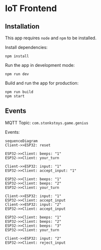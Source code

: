 # IoT Frontend

## Installation

This app requires `node` and `npm` to be installed.

Install dependencies:

```console
npm install
```

Run the app in development mode:

```console
npm run dev
```

Build and run the app for production:

```console
npm run build
npm start
```

## Events

MQTT Topic: `com.stonkstoys.game.genius`

Events:

```mermaid
sequenceDiagram
Client->>ESP32: reset

ESP32->>Client: beeps: "1"
ESP32->>Client: your_turn

Client->>ESP32: input: "1"
ESP32->>Client: accept_input: "1"

ESP32->>Client: beeps: "1"
ESP32->>Client: beeps: "2"
ESP32->>Client: your_turn

Client->>ESP32: input: "1"
ESP32->>Client: accept_input
Client->>ESP32: input: "2"
ESP32->>Client: accept_input

ESP32->>Client: beeps: "1"
ESP32->>Client: beeps: "2"
ESP32->>Client: beeps: "3"
ESP32->>Client: your_turn

Client->>ESP32: input: "2"
ESP32->>Client: reject_input
```
